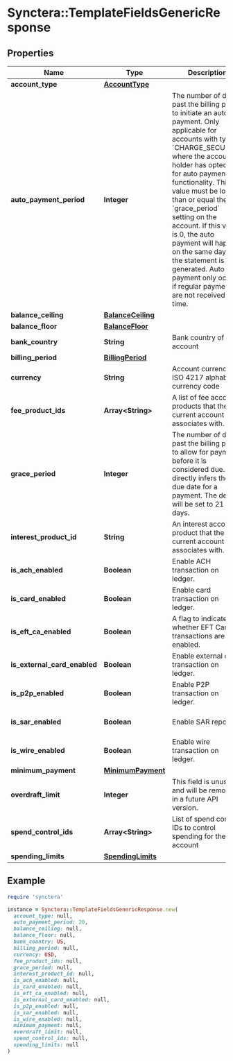 # Synctera::TemplateFieldsGenericResponse

## Properties

| Name | Type | Description | Notes |
| ---- | ---- | ----------- | ----- |
| **account_type** | [**AccountType**](AccountType.md) |  |  |
| **auto_payment_period** | **Integer** | The number of days past the billing period to initiate an auto payment.  Only applicable for accounts with type &#x60;CHARGE_SECURED&#x60;, where the account holder has opted in for auto payment functionality. This value must be lower than or equal the &#x60;grace_period&#x60; setting on the account. If this value is 0, the  auto payment will happen on the same day as the statement is generated.  Auto payment only occurs if regular payments are not received on time.  | [optional] |
| **balance_ceiling** | [**BalanceCeiling**](BalanceCeiling.md) |  | [optional] |
| **balance_floor** | [**BalanceFloor**](BalanceFloor.md) |  | [optional] |
| **bank_country** | **String** | Bank country of the account |  |
| **billing_period** | [**BillingPeriod**](BillingPeriod.md) |  | [optional] |
| **currency** | **String** | Account currency. ISO 4217 alphabetic currency code |  |
| **fee_product_ids** | **Array&lt;String&gt;** | A list of fee account products that the current account associates with. | [optional] |
| **grace_period** | **Integer** | The number of days past the billing period to allow for payment before it is considered due. This directly infers the due date for a payment. The default will be set to 21 days.  | [optional][default to 21] |
| **interest_product_id** | **String** | An interest account product that the current account associates with. | [optional] |
| **is_ach_enabled** | **Boolean** | Enable ACH transaction on ledger. | [optional][default to false] |
| **is_card_enabled** | **Boolean** | Enable card transaction on ledger. | [optional][default to false] |
| **is_eft_ca_enabled** | **Boolean** | A flag to indicate whether EFT Canada transactions are enabled. | [optional] |
| **is_external_card_enabled** | **Boolean** | Enable external card transaction on ledger. | [optional][default to false] |
| **is_p2p_enabled** | **Boolean** | Enable P2P transaction on ledger. | [optional][default to false] |
| **is_sar_enabled** | **Boolean** | Enable SAR report. | [optional][default to false] |
| **is_wire_enabled** | **Boolean** | Enable wire transaction on ledger. | [optional][default to false] |
| **minimum_payment** | [**MinimumPayment**](MinimumPayment.md) |  | [optional] |
| **overdraft_limit** | **Integer** | This field is unused and will be removed in a future API version.  | [optional] |
| **spend_control_ids** | **Array&lt;String&gt;** | List of spend control IDs to control spending for the account | [optional] |
| **spending_limits** | [**SpendingLimits**](SpendingLimits.md) |  | [optional] |

## Example

```ruby
require 'synctera'

instance = Synctera::TemplateFieldsGenericResponse.new(
  account_type: null,
  auto_payment_period: 20,
  balance_ceiling: null,
  balance_floor: null,
  bank_country: US,
  billing_period: null,
  currency: USD,
  fee_product_ids: null,
  grace_period: null,
  interest_product_id: null,
  is_ach_enabled: null,
  is_card_enabled: null,
  is_eft_ca_enabled: null,
  is_external_card_enabled: null,
  is_p2p_enabled: null,
  is_sar_enabled: null,
  is_wire_enabled: null,
  minimum_payment: null,
  overdraft_limit: null,
  spend_control_ids: null,
  spending_limits: null
)
```

